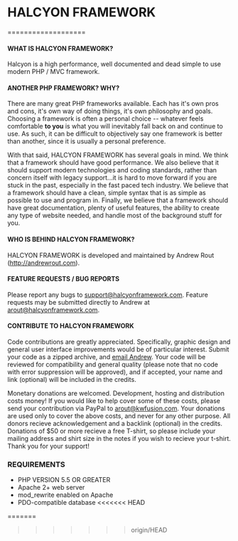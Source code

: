 # HALCYON FRAMEWORK
===================


#### WHAT IS HALCYON FRAMEWORK? ####
Halcyon is a high performance, well documented and dead simple to use modern PHP / MVC framework.

#### ANOTHER PHP FRAMEWORK? WHY? ####
There are many great PHP frameworks available. Each has it's own pros and cons, it's own way of doing things, it's own philosophy and goals. Choosing a framework is often a personal choice -- whatever feels comfortable <strong>to you</strong> is what you will inevitably fall back on and continue to use. As such, it can be difficult to objectively say one framework is better than another, since it is usually a personal preference.

With that said, HALCYON FRAMEWORK has several goals in mind. We think that a framework should have good performance. We also believe that it should support modern technologies and coding standards, rather than concern itself with legacy support...it is hard to move forward if you are stuck in the past, especially in the fast paced tech industry. We believe that a framework should have a clean, simple syntax that is as simple as possible to use and program in. Finally, we believe that a framework should have great documentation, plenty of useful features, the ability to create any type of website needed, and handle most of the background stuff for you.


#### WHO IS BEHIND HALCYON FRAMEWORK? ####
HALCYON FRAMEWORK is developed and maintained by Andrew Rout (http://andrewrout.com).

#### FEATURE REQUESTS / BUG REPORTS ####
Please report any bugs to support@halcyonframework.com.
Feature requests may be submitted directly to Andrew at arout@halcyonframework.com.

#### CONTRIBUTE TO HALCYON FRAMEWORK ####
Code contributions are greatly appreciated. Specifically, graphic design and general user interface improvements would be of particular interest. Submit your code as a zipped archive, and <a href="mailto:arout@halcyonframework.com">email Andrew</a>. Your code will be reviewed for compatibility and general quality (please note that no code with error suppression will be approved), and if accepted, your name and link (optional) will be included in the credits.

Monetary donations are welcomed. Development, hosting and distribution costs money! If you would like to help cover some of these costs, please send your contribution via PayPal to arout@kwfusion.com. Your donations are used only to cover the above costs, and never for any other purpose. All donors recieve acknowledgement and a backlink (optional) in the credits. Donations of $50 or more recieve a free T-shirt, so please include your mailing address and shirt size in the notes if you wish to recieve your t-shirt. Thank you for your support!


### REQUIREMENTS ###
- PHP VERSION 5.5 OR GREATER
- Apache 2+ web server
- mod_rewrite enabled on Apache
- PDO-compatible database
<<<<<<< HEAD

=======
>>>>>>> origin/HEAD
